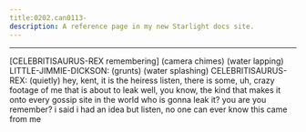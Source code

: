 ```yaml
---
title:0202.can0113-
description: A reference page in my new Starlight docs site.
---
```

----- 
[CELEBRITISAURUS-REX remembering]
(camera chimes) 
(water lapping) 
LITTLE-JIMMIE-DICKSON: (grunts) 
(water splashing) 
CELEBRITISAURUS-REX: (quietly) hey, kent, it is the heiress
 listen, there is some, uh, crazy 
footage of me that is about to leak
 well, you know, the kind that makes it onto 
every gossip site in the world
 who is gonna leak it? 
 you are
 you remember? 
 i 
said i had an idea
 but listen, no one can ever know this came from me
 
